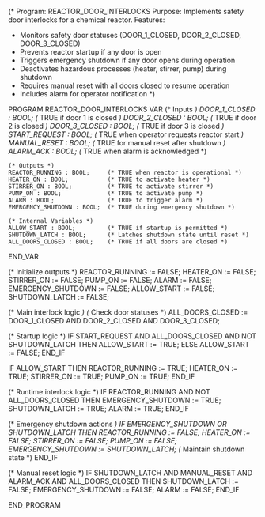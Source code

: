 (* Program: REACTOR_DOOR_INTERLOCKS
   Purpose: Implements safety door interlocks for a chemical reactor.
   Features:
   - Monitors safety door statuses (DOOR_1_CLOSED, DOOR_2_CLOSED, DOOR_3_CLOSED)
   - Prevents reactor startup if any door is open
   - Triggers emergency shutdown if any door opens during operation
   - Deactivates hazardous processes (heater, stirrer, pump) during shutdown
   - Requires manual reset with all doors closed to resume operation
   - Includes alarm for operator notification
*)

PROGRAM REACTOR_DOOR_INTERLOCKS
VAR
    (* Inputs *)
    DOOR_1_CLOSED : BOOL;       (* TRUE if door 1 is closed *)
    DOOR_2_CLOSED : BOOL;       (* TRUE if door 2 is closed *)
    DOOR_3_CLOSED : BOOL;       (* TRUE if door 3 is closed *)
    START_REQUEST : BOOL;       (* TRUE when operator requests reactor start *)
    MANUAL_RESET : BOOL;        (* TRUE for manual reset after shutdown *)
    ALARM_ACK : BOOL;           (* TRUE when alarm is acknowledged *)
    
    (* Outputs *)
    REACTOR_RUNNING : BOOL;     (* TRUE when reactor is operational *)
    HEATER_ON : BOOL;           (* TRUE to activate heater *)
    STIRRER_ON : BOOL;          (* TRUE to activate stirrer *)
    PUMP_ON : BOOL;             (* TRUE to activate pump *)
    ALARM : BOOL;               (* TRUE to trigger alarm *)
    EMERGENCY_SHUTDOWN : BOOL;  (* TRUE during emergency shutdown *)
    
    (* Internal Variables *)
    ALLOW_START : BOOL;         (* TRUE if startup is permitted *)
    SHUTDOWN_LATCH : BOOL;      (* Latches shutdown state until reset *)
    ALL_DOORS_CLOSED : BOOL;    (* TRUE if all doors are closed *)
END_VAR

(* Initialize outputs *)
REACTOR_RUNNING := FALSE;
HEATER_ON := FALSE;
STIRRER_ON := FALSE;
PUMP_ON := FALSE;
ALARM := FALSE;
EMERGENCY_SHUTDOWN := FALSE;
ALLOW_START := FALSE;
SHUTDOWN_LATCH := FALSE;

(* Main interlock logic *)
(* Check door statuses *)
ALL_DOORS_CLOSED := DOOR_1_CLOSED AND DOOR_2_CLOSED AND DOOR_3_CLOSED;

(* Startup logic *)
IF START_REQUEST AND ALL_DOORS_CLOSED AND NOT SHUTDOWN_LATCH THEN
    ALLOW_START := TRUE;
ELSE
    ALLOW_START := FALSE;
END_IF

IF ALLOW_START THEN
    REACTOR_RUNNING := TRUE;
    HEATER_ON := TRUE;
    STIRRER_ON := TRUE;
    PUMP_ON := TRUE;
END_IF

(* Runtime interlock logic *)
IF REACTOR_RUNNING AND NOT ALL_DOORS_CLOSED THEN
    EMERGENCY_SHUTDOWN := TRUE;
    SHUTDOWN_LATCH := TRUE;
    ALARM := TRUE;
END_IF

(* Emergency shutdown actions *)
IF EMERGENCY_SHUTDOWN OR SHUTDOWN_LATCH THEN
    REACTOR_RUNNING := FALSE;
    HEATER_ON := FALSE;
    STIRRER_ON := FALSE;
    PUMP_ON := FALSE;
    EMERGENCY_SHUTDOWN := SHUTDOWN_LATCH; (* Maintain shutdown state *)
END_IF

(* Manual reset logic *)
IF SHUTDOWN_LATCH AND MANUAL_RESET AND ALARM_ACK AND ALL_DOORS_CLOSED THEN
    SHUTDOWN_LATCH := FALSE;
    EMERGENCY_SHUTDOWN := FALSE;
    ALARM := FALSE;
END_IF

END_PROGRAM
